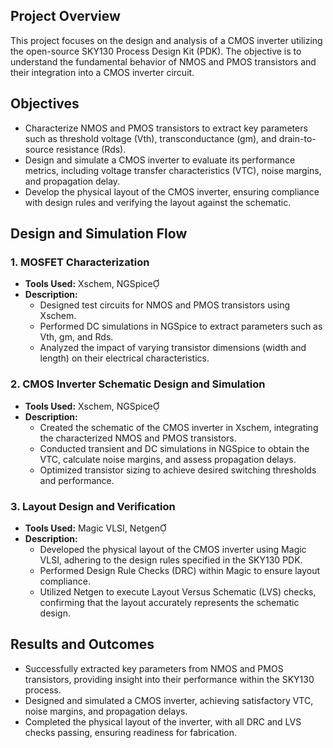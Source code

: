 ## **Project Overview**
This project focuses on the design and analysis of a CMOS inverter utilizing the open-source SKY130 Process Design Kit (PDK). The objective is to understand the fundamental behavior of NMOS and PMOS transistors and their integration into a CMOS inverter circuit.

## **Objectives**
- Characterize NMOS and PMOS transistors to extract key parameters such as threshold voltage (Vth), transconductance (gm), and drain-to-source resistance (Rds).
- Design and simulate a CMOS inverter to evaluate its performance metrics, including voltage transfer characteristics (VTC), noise margins, and propagation delay.
- Develop the physical layout of the CMOS inverter, ensuring compliance with design rules and verifying the layout against the schematic.

## **Design and Simulation Flow**

### **1. MOSFET Characterization**
- **Tools Used:** Xschem, NGSpice
- **Description:**
  - Designed test circuits for NMOS and PMOS transistors using Xschem.
  - Performed DC simulations in NGSpice to extract parameters such as Vth, gm, and Rds.
  - Analyzed the impact of varying transistor dimensions (width and length) on their electrical characteristics.

### **2. CMOS Inverter Schematic Design and Simulation**
- **Tools Used:** Xschem, NGSpice
- **Description:**
  - Created the schematic of the CMOS inverter in Xschem, integrating the characterized NMOS and PMOS transistors.
  - Conducted transient and DC simulations in NGSpice to obtain the VTC, calculate noise margins, and assess propagation delays.
  - Optimized transistor sizing to achieve desired switching thresholds and performance.

### **3. Layout Design and Verification**
- **Tools Used:** Magic VLSI, Netgen
- **Description:**
  - Developed the physical layout of the CMOS inverter using Magic VLSI, adhering to the design rules specified in the SKY130 PDK.
  - Performed Design Rule Checks (DRC) within Magic to ensure layout compliance.
  - Utilized Netgen to execute Layout Versus Schematic (LVS) checks, confirming that the layout accurately represents the schematic design.


## **Results and Outcomes**
- Successfully extracted key parameters from NMOS and PMOS transistors, providing insight into their performance within the SKY130 process.
- Designed and simulated a CMOS inverter, achieving satisfactory VTC, noise margins, and propagation delays.
- Completed the physical layout of the inverter, with all DRC and LVS checks passing, ensuring readiness for fabrication.
